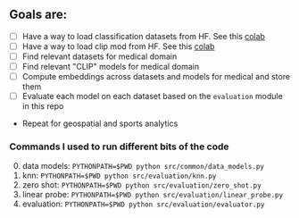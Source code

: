 ## Goals are:

- [ ] Have a way to load classification datasets from HF. See this [colab](https://colab.research.google.com/drive/1O7PBYHKrk8SELHq40AoH8hehig-WNezS?usp=sharing)
- [ ] Have a way to load clip mod from HF. See this [colab](https://colab.research.google.com/drive/1O7PBYHKrk8SELHq40AoH8hehig-WNezS?usp=sharing)
- [ ] Find relevant datasets for medical domain
- [ ] Find relevant "CLIP" models for medical domain
- [ ] Compute embeddings across datasets and models for medical and store them
- [ ] Evaluate each model on each dataset based on the `evaluation` module in this repo

- Repeat for geospatial and sports analytics

### Commands I used to run different bits of the code

0. data models: `PYTHONPATH=$PWD python src/common/data_models.py`
1. knn: `PYTHONPATH=$PWD python src/evaluation/knn.py`
2. zero shot: `PYTHONPATH=$PWD python src/evaluation/zero_shot.py`
3. linear probe: `PYTHONPATH=$PWD python src/evaluation/linear_probe.py`
4. evaluation: `PYTHONPATH=$PWD python src/evaluation/evaluator.py`
